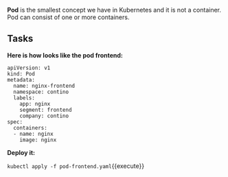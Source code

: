 **Pod** is the smallest concept we have in Kubernetes and it is not a container. Pod can consist of one or more containers.

## Tasks

**Here is how looks like the pod frontend:**

```
apiVersion: v1
kind: Pod
metadata:
  name: nginx-frontend
  namespace: contino
  labels:
    app: nginx
    segment: frontend
    company: contino
spec:
  containers:
  - name: nginx
    image: nginx
```

**Deploy it:** 

`kubectl apply -f pod-frontend.yaml`{{execute}}